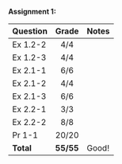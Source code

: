 **Assignment 1:**

| Question | Grade | Notes|
| :------- | :---: | :--- |
| Ex 1.2-2 | 4/4 | |
| Ex 1.2-3 | 4/4 | |
| Ex 2.1-1 | 6/6 | |
| Ex 2.1-2 | 4/4 | |
| Ex 2.1-3 | 6/6 | |
| Ex 2.2-1 | 3/3 | |
| Ex 2.2-2 | 8/8 | |
| Pr 1-1 | 20/20 | |
| **Total** | **55/55** | Good! |
